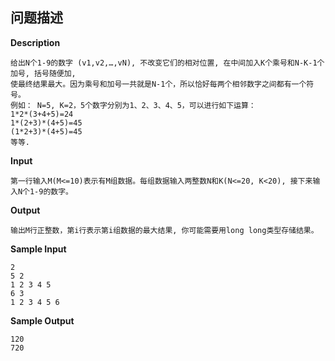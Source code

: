 ## 问题描述

**Description**

```
给出N个1-9的数字 (v1,v2,…,vN), 不改变它们的相对位置, 在中间加入K个乘号和N-K-1个加号, 括号随便加, 
使最终结果最大。因为乘号和加号一共就是N-1个，所以恰好每两个相邻数字之间都有一个符号。
例如： N=5, K=2，5个数字分别为1、2、3、4、5，可以进行如下运算： 
1*2*(3+4+5)=24 
1*(2+3)*(4+5)=45 
(1*2+3)*(4+5)=45
等等.
```

**Input**

```
第一行输入M(M<=10)表示有M组数据。每组数据输入两整数N和K(N<=20, K<20), 接下来输入N个1-9的数字。
```

**Output**

```
输出M行正整数，第i行表示第i组数据的最大结果, 你可能需要用long long类型存储结果。
```

**Sample Input**

```
2
5 2
1 2 3 4 5 
6 3
1 2 3 4 5 6
```

**Sample Output**

```
120
720
```